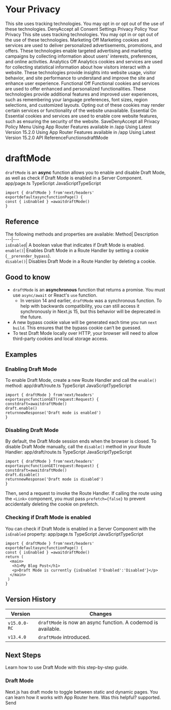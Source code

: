 # Your Privacy
This site uses tracking technologies. You may opt in or opt out of the use of these technologies.
DenyAccept all
Consent Settings
Privacy Policy
Your Privacy
This site uses tracking technologies. You may opt in or opt out of the use of these technologies.
Marketing
Off
Marketing cookies and services are used to deliver personalized advertisements, promotions, and offers. These technologies enable targeted advertising and marketing campaigns by collecting information about users' interests, preferences, and online activities. 
Analytics
Off
Analytics cookies and services are used for collecting statistical information about how visitors interact with a website. These technologies provide insights into website usage, visitor behavior, and site performance to understand and improve the site and enhance user experience.
Functional
Off
Functional cookies and services are used to offer enhanced and personalized functionalities. These technologies provide additional features and improved user experiences, such as remembering your language preferences, font sizes, region selections, and customized layouts. Opting out of these cookies may render certain services or functionality of the website unavailable.
Essential
On
Essential cookies and services are used to enable core website features, such as ensuring the security of the website. 
SaveDenyAccept all
Privacy Policy
Menu
Using App Router
Features available in /app
Using Latest Version
15.2.0
Using App Router
Features available in /app
Using Latest Version
15.2.0
API ReferenceFunctionsdraftMode
# draftMode
`draftMode` is an **async** function allows you to enable and disable Draft Mode, as well as check if Draft Mode is enabled in a Server Component.
app/page.ts
TypeScript
JavaScriptTypeScript
```
import { draftMode } from'next/headers'
exportdefaultasyncfunctionPage() {
const { isEnabled } =awaitdraftMode()
}
```

## Reference
The following methods and properties are available:
Method| Description  
---|---  
`isEnabled`| A boolean value that indicates if Draft Mode is enabled.  
`enable()`| Enables Draft Mode in a Route Handler by setting a cookie (`__prerender_bypass`).  
`disable()`| Disables Draft Mode in a Route Handler by deleting a cookie.  
## Good to know
  * `draftMode` is an **asynchronous** function that returns a promise. You must use `async/await` or React's `use` function. 
    * In version 14 and earlier, `draftMode` was a synchronous function. To help with backwards compatibility, you can still access it synchronously in Next.js 15, but this behavior will be deprecated in the future.
  * A new bypass cookie value will be generated each time you run `next build`. This ensures that the bypass cookie can’t be guessed.
  * To test Draft Mode locally over HTTP, your browser will need to allow third-party cookies and local storage access.


## Examples
### Enabling Draft Mode
To enable Draft Mode, create a new Route Handler and call the `enable()` method:
app/draft/route.ts
TypeScript
JavaScriptTypeScript
```
import { draftMode } from'next/headers'
exportasyncfunctionGET(request:Request) {
constdraft=awaitdraftMode()
draft.enable()
returnnewResponse('Draft mode is enabled')
}
```

### Disabling Draft Mode
By default, the Draft Mode session ends when the browser is closed.
To disable Draft Mode manually, call the `disable()` method in your Route Handler:
app/draft/route.ts
TypeScript
JavaScriptTypeScript
```
import { draftMode } from'next/headers'
exportasyncfunctionGET(request:Request) {
constdraft=awaitdraftMode()
draft.disable()
returnnewResponse('Draft mode is disabled')
}
```

Then, send a request to invoke the Route Handler. If calling the route using the `<Link>` component, you must pass `prefetch={false}` to prevent accidentally deleting the cookie on prefetch.
### Checking if Draft Mode is enabled
You can check if Draft Mode is enabled in a Server Component with the `isEnabled` property:
app/page.ts
TypeScript
JavaScriptTypeScript
```
import { draftMode } from'next/headers'
exportdefaultasyncfunctionPage() {
const { isEnabled } =awaitdraftMode()
return (
  <main>
   <h1>My Blog Post</h1>
   <p>Draft Mode is currently {isEnabled ?'Enabled':'Disabled'}</p>
  </main>
 )
}
```

## Version History
Version| Changes  
---|---  
`v15.0.0-RC`| `draftMode` is now an async function. A codemod is available.  
`v13.4.0`| `draftMode` introduced.  
## Next Steps
Learn how to use Draft Mode with this step-by-step guide.
### Draft Mode
Next.js has draft mode to toggle between static and dynamic pages. You can learn how it works with App Router here.
Was this helpful?
supported.
Send
